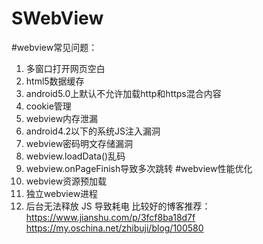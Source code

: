
# SWebView
#webview常见问题：
 1. 多窗口打开网页空白
 2. html5数据缓存
 3. android5.0上默认不允许加载http和https混合内容
 4. cookie管理
 5. webview内存泄漏
 6. android4.2以下的系统JS注入漏洞
 7. webview密码明文存储漏洞
 8. webview.loadData()乱码
 9. webview.onPageFinish导致多次跳转
#webview性能优化
 7. webview资源预加载
 8. 独立webview进程
 9. 后台无法释放 JS 导致耗电
比较好的博客推荐：https://www.jianshu.com/p/3fcf8ba18d7f
https://my.oschina.net/zhibuji/blog/100580


